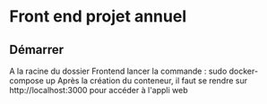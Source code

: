 # Front end projet annuel

## Démarrer

A la racine du dossier Frontend lancer la commande : sudo docker-compose up
Après la création du conteneur, il faut se rendre sur http://localhost:3000 pour accéder à l'appli web